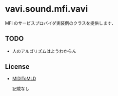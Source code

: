 # vavi.sound.mfi.vavi

MFi のサービスプロバイダ実装例のクラスを提供します．

## TODO

 * 人のアルゴリズムはようわからん

## License

 * [MIDIToMLD](https://web.archive.org/web/20090515001654/http://tokyo.cool.ne.jp/ittake/java/MIDIToMLDv013/MIDIToMLD.html)

    記載なし
